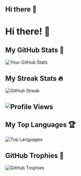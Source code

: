 ## Hi there 👋
# Hi there! 👋  

## My GitHub Stats 🚀  
![Your GitHub Stats](https://github-readme-stats.vercel.app/api?username=thampan&show_icons=true&theme=radical)  

## My Streak Stats 🔥  
![GitHub Streak](https://streak-stats.demolab.com/?user=thampan&theme=highcontrast)  

## ![Profile Views](https://komarev.com/ghpvc/?username=thampan&color=blue)

## My Top Languages 🏆  
![Top Languages](https://github-readme-stats.vercel.app/api/top-langs/?username=thampan&layout=compact)  

## GitHub Trophies 🏅  
![GitHub Trophies](https://github-profile-trophy.vercel.app/?username=thampan&theme=onedark)  

<!--
**thampan/thampan** is a ✨ _special_ ✨ repository because its `README.md` (this file) appears on your GitHub profile.

Here are some ideas to get you started:

- 🔭 I’m currently working on ...
- 🌱 I’m currently learning ...
- 👯 I’m looking to collaborate on ...
- 🤔 I’m looking for help with ...
- 💬 Ask me about ...
- 📫 How to reach me: ...
- 😄 Pronouns: ...
- ⚡ Fun fact: ...
-->
